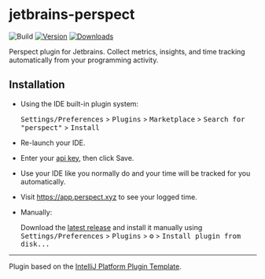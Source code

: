 # jetbrains-perspect

![Build](https://github.com/GetPerspectdev/jetbrains-perspect/workflows/Build/badge.svg)
[![Version](https://img.shields.io/jetbrains/plugin/v/xyz.perspect.jetbrains.svg)](https://plugins.jetbrains.com/plugin/xyz.perspect.jetbrains)
[![Downloads](https://img.shields.io/jetbrains/plugin/d/xyz.perspect.jetbrains.svg)](https://plugins.jetbrains.com/plugin/xyz.perspect.jetbrains)

<!-- Plugin description -->
Perspect plugin for Jetbrains. Collect metrics, insights, and time tracking automatically from your programming activity.
<!-- Plugin description end -->

## Installation

- Using the IDE built-in plugin system:
  
  <kbd>Settings/Preferences</kbd> > <kbd>Plugins</kbd> > <kbd>Marketplace</kbd> > <kbd>Search for "perspect"</kbd> >
  <kbd>Install</kbd>
- Re-launch your IDE.
- Enter your <a href="https://app.perspect.xyz/account">api key</a>, then click Save.
- Use your IDE like you normally do and your time will be tracked for you automatically.
- Visit https://app.perspect.xyz to see your logged time.

  
- Manually:

  Download the [latest release](https://github.com/GetPerspectdev/jetbrains-perspect/releases/latest) and install it manually using
  <kbd>Settings/Preferences</kbd> > <kbd>Plugins</kbd> > <kbd>⚙️</kbd> > <kbd>Install plugin from disk...</kbd>


---
Plugin based on the [IntelliJ Platform Plugin Template][template].

[template]: https://github.com/JetBrains/intellij-platform-plugin-template
[docs:plugin-description]: https://plugins.jetbrains.com/docs/intellij/plugin-user-experience.html#plugin-description-and-presentation
